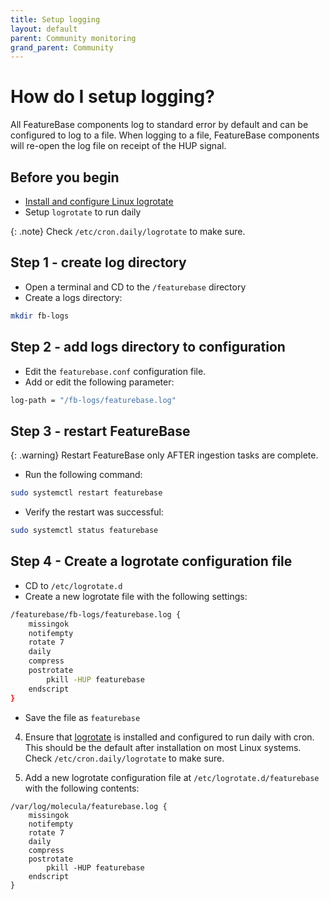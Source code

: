 ```yaml
---
title: Setup logging
layout: default
parent: Community monitoring
grand_parent: Community
---
```


# How do I setup logging?


All FeatureBase components log to standard error by default and can be configured to log to a file. When logging to a file, FeatureBase components will re-open the log file on receipt of the HUP signal.

## Before you begin

* [Install and configure Linux logrotate](https://linux.die.net/man/8/logrotate)
* Setup `logrotate` to run daily

{: .note}
Check `/etc/cron.daily/logrotate` to make sure.

## Step 1 - create log directory

* Open a terminal and CD to the `/featurebase` directory
* Create a logs directory:

```sh
mkdir fb-logs
```

## Step 2 - add logs directory to configuration

* Edit the `featurebase.conf` configuration file.
* Add or edit the following parameter:

```sh
log-path = "/fb-logs/featurebase.log"
```

## Step 3 - restart FeatureBase

{: .warning}
Restart FeatureBase only AFTER ingestion tasks are complete.

* Run the following command:

```sh
sudo systemctl restart featurebase
```

* Verify the restart was successful:

```sh
sudo systemctl status featurebase
```

## Step 4 - Create a logrotate configuration file

* CD to `/etc/logrotate.d`
* Create a new logrotate file with the following settings:

```sh
/featurebase/fb-logs/featurebase.log {
    missingok
    notifempty
    rotate 7
    daily
    compress
    postrotate
        pkill -HUP featurebase
    endscript
}
```

* Save the file as `featurebase`





4. Ensure that [logrotate](https://linux.die.net/man/8/logrotate) is installed and configured to run daily with cron. This should be the default after installation on most Linux systems. Check `/etc/cron.daily/logrotate` to make sure.

5. Add a new logrotate configuration file at `/etc/logrotate.d/featurebase` with the following contents:

```text
/var/log/molecula/featurebase.log {
    missingok
    notifempty
    rotate 7
    daily
    compress
    postrotate
        pkill -HUP featurebase
    endscript
}
```
